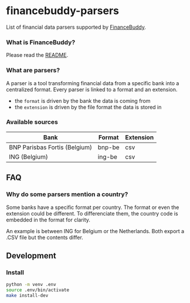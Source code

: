 # financebuddy-parsers

List of financial data parsers supported by [FinanceBuddy](https://github.com/cedricduriau/financebuddy).

### What is FinanceBuddy?

Please read the [README](https://github.com/cedricduriau/financebuddy/blob/main/README.md).

### What are parsers?

A parser is a tool transforming financial data from a specific bank into a centralized format. Every parser is linked to a format and an extension.

- the `format` is driven by the bank the data is coming from
- the `extension` is driven by the file format the data is stored in

### Available sources

| Bank                          | Format  | Extension  |
--------------------------------|---------|------------|
| BNP Parisbas Fortis (Belgium) | bnp-be  | csv        |
| ING (Belgium)                 | ing-be  | csv        |

## FAQ

### Why do some parsers mention a country?

Some banks have a specific format per country. The format or even the extension could be different. To differenciate them, the country code is embedded in the format for clarity.

An example is between ING for Belgium or the Netherlands. Both export a .CSV file but the contents differ.

## Development

### Install
```sh
python -m venv .env
source .env/bin/activate
make install-dev
```
